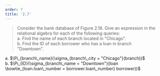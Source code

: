 ```yaml
---
order: 7
title: '2.7'
---
```

> Consider the bank database of Figure 2.18. Give an expression 
> in the relational algebra for each of the following queries: <br>
> a. Find the name of each branch located in "Chicago". <br>
> b. Find the ID of each borrower who has a loan in branch "Downtown". <br>

a. $\Pi_{branch\_name}(\sigma_{branch\_city = "Chicago"}(branch))$ <br>
b. $\Pi_{ID}(\sigma_{branch\_name = "Downtown"}(loan \bowtie_{loan.loan\_number = borrower.loan\_number} borrower))$ <br>

